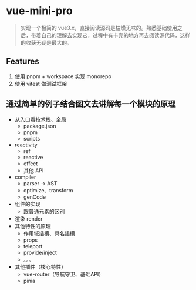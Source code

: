 # vue-mini-pro

> 实现一个极简的 vue3.x，直接阅读源码是枯燥无味的。熟悉基础使用之后，带着自己的理解去实现它，过程中有卡壳的地方再去阅读源代码，这样的收获无疑是最大的。

## Features
1. 使用 pnpm + workspace 实现 monorepo
2. 使用 vitest 做测试框架

## 通过简单的例子结合图文去讲解每一个模块的原理

- 从入口看技术栈、全局
  - package.json
  - pnpm
  - scripts
- reactivity
  - ref
  - reactive
  - effect
  - 其他 API
- compiler
  - parser -> AST
  - optimize、transform
  - genCode
- 组件的实现
  - 跟普通元素的区别
- 渲染 render
- 其他特性的原理
  - 作用域插槽、具名插槽
  - props
  - teleport
  - provide/inject
  - 。。。
- 其他插件（核心特性）
  - vue-router（导航守卫、基础API）
  - pinia